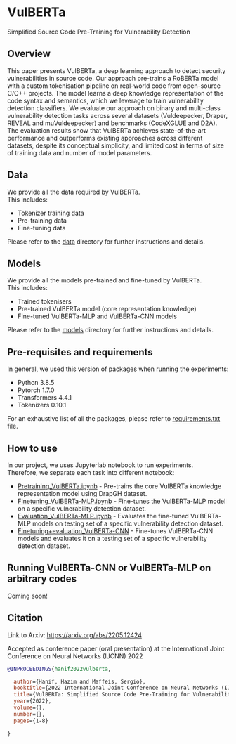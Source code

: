 
# VulBERTa
Simplified Source Code Pre-Training for Vulnerability Detection

## Overview
This paper presents VulBERTa, a deep learning approach to detect security vulnerabilities in source code. Our approach pre-trains a RoBERTa model with a custom tokenisation pipeline on real-world code from open-source C/C++ projects. The model learns a deep knowledge representation of the code syntax and semantics, which we leverage to train vulnerability detection classifiers. We evaluate our approach on binary and multi-class vulnerability detection tasks across several datasets (Vuldeepecker, Draper, REVEAL and muVuldeepecker) and benchmarks (CodeXGLUE and D2A). The evaluation results show that VulBERTa achieves state-of-the-art performance and outperforms existing approaches across different datasets, despite its conceptual simplicity, and limited cost in terms of size of training data and number of model parameters.

## Data
We provide all the data required by VulBERTa.  
This includes:
 - Tokenizer training data
 - Pre-training data
 - Fine-tuning data

Please refer to the [data](https://github.com/ICL-ml4csec/VulBERTa/tree/main/data "data") directory for further instructions and details.

## Models
We provide all the models pre-trained and fine-tuned by VulBERTa.  
This includes:
 - Trained tokenisers
 - Pre-trained VulBERTa model (core representation knowledge)
 - Fine-tuned VulBERTa-MLP and VulBERTa-CNN models

Please refer to the [models](https://github.com/ICL-ml4csec/VulBERTa/tree/main/models "models") directory for further instructions and details.

## Pre-requisites and requirements

In general, we used this version of packages when running the experiments:

 - Python 3.8.5
 - Pytorch 1.7.0
 - Transformers 4.4.1
 - Tokenizers 0.10.1

For an exhaustive list of all the packages, please refer to [requirements.txt](https://github.com/ICL-ml4csec/VulBERTa/blob/main/requirements.txt "requirements.txt") file.

## How to use

In our project, we uses Jupyterlab notebook to run experiments.  
Therefore, we separate each task into different notebook:

 - [Pretraining_VulBERTa.ipynb](https://github.com/ICL-ml4csec/VulBERTa/blob/main/Pretraining_VulBERTa.ipynb "Pretraining_VulBERTa.ipynb") - Pre-trains the core VulBERTa knowledge representation model using DrapGH dataset.
 - [Finetuning_VulBERTa-MLP.ipynb](https://github.com/ICL-ml4csec/VulBERTa/blob/main/Finetuning_VulBERTa-MLP.ipynb "Finetuning_VulBERTa-MLP.ipynb") - Fine-tunes the VulBERTa-MLP model on a specific vulnerability detection dataset.
 - [Evaluation_VulBERTa-MLP.ipynb](https://github.com/ICL-ml4csec/VulBERTa/blob/main/Evaluation_VulBERTa-MLP.ipynb "Evaluation_VulBERTa-MLP.ipynb") - Evaluates the fine-tuned VulBERTa-MLP models on testing set of a specific vulnerability detection dataset.
 - [Finetuning+evaluation_VulBERTa-CNN](https://github.com/ICL-ml4csec/VulBERTa/blob/main/Finetuning%2Bevaluation_VulBERTa-CNN.ipynb "Finetuning+evaluation_VulBERTa-CNN.ipynb") - Fine-tunes VulBERTa-CNN models and evaluates it on a testing set of a specific vulnerability detection dataset.

## Running VulBERTa-CNN or VulBERTa-MLP on arbitrary codes

Coming soon!

## Citation
Link to Arxiv: https://arxiv.org/abs/2205.12424  

Accepted as conference paper (oral presentation) at the International Joint Conference on Neural Networks (IJCNN) 2022  

```bibtex
@INPROCEEDINGS{hanif2022vulberta,

  author={Hanif, Hazim and Maffeis, Sergio},
  booktitle={2022 International Joint Conference on Neural Networks (IJCNN)}, 
  title={VulBERTa: Simplified Source Code Pre-Training for Vulnerability Detection}, 
  year={2022},
  volume={},
  number={},
  pages={1-8}
  
}
```
